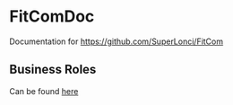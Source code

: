 # FitComDoc
Documentation for https://github.com/SuperLonci/FitCom

## Business Roles
Can be found [here](business_roles.md)